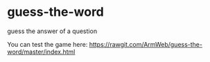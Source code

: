 # guess-the-word
guess the answer of a question



You can test the game here: https://rawgit.com/ArmWeb/guess-the-word/master/index.html
